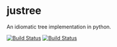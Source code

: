 # justree
An idiomatic tree implementation in python.

[![Build Status](https://travis-ci.org/sr9000/justree.svg?branch=master)](https://travis-ci.org/sr9000/justree)
[![Build Status](https://travis-ci.org/sr9000/justree.svg?branch=dev)](https://travis-ci.org/sr9000/justree)
